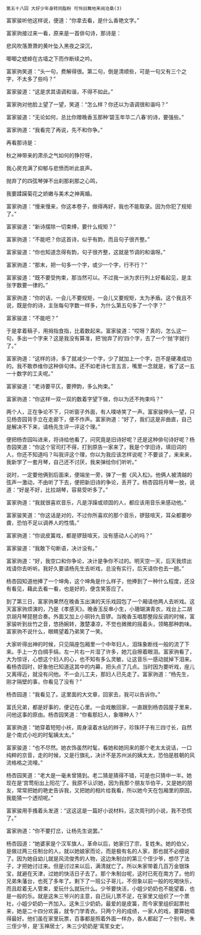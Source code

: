     第五十八回 大好少年身转同脂粉 可怜旧舞地来阅沧桑(3) 

   富家骏听他这样说，便道：“你拿去看，是什么香艳文字。”

   富家驹接过来一看，原来是一首俳句诗，那诗是：

   悲风吹落萧萧的黄叶坠入黑夜之深沉，

   唧唧之蟋蟀在古墙之下而作断续之吟。

   富家驹笑道：“头一句，费解得很。第二句，倒是清顺些，可是一句又有三个之字，不太多了些吗？”

   富家骏道：“这是求其语调和谐，不得不如此。”

   富家驹对他脸上望了一望，笑道：“怎么样？你还以为语调很和谐吗？”

   富家骏道：“无论如何，总比你赠晚香玉那种‘碧玉年华二八春’的诗，要强些。”

   富家驹道：“我看完了再说，先不和你争。”

   再看那诗是：

   秋之神带来的肃杀之气如何的狰狞呀，

   我心房充满了抑郁与悲愤而听此哀声。

   抛弃了的四弦琴弹不出刹那刹那之心鸣，

   我要蹂躏菊花之娇嫩与美术之神离婚。

   富家驹道：“慢来慢来，你这本卷子，做得再好，我也不能取录。因为你犯了规矩了。”

   富家骏道：“新诗摆除一切束缚，要什么规矩？”

   富家驹道：“不能吧？你这首诗，似乎有韵，而且句子很齐整。”

   富家骏道：“你也知道念得有韵，句子很齐整，这就是节调的和谐呀。”

   富家驹道：“那末，把一句多一个字，或少一个字，行不行？”

   富家骏道：“既不要受拘束，那当然可以。不过我一派为求行列上好看起见，是主张字数要一律的。”

   富家驹道：“你的话，一会儿不要规矩，一会儿又要规矩，太为矛盾。这个我且不说，既是你的诗，主张每句字数一样多，为什么第五句多了一个字？”

   富家骏道：“不能吧？”

   于是拿着稿子，用拇指食指，比着数起来。富家骏道：“哎呀？真的，怎么这一句，多出一个字来？这是我没有算准，把‘抛弃了的’四个字，去了一个‘抛’字就行了。”

   富家驹道：“这样的诗，多了就减少一个字，少了就加上一个字，岂不是硬凑成功的。我不敢恭维你这种俳句体。还不如老诗七言五言，嘴里一念就是，省了这一五一十数字的工夫呢。”

   富家骏道：“老诗要平仄，要押韵，多么拘束。”

   富家驹道：“你这样一双一双的数着字望下做，你以为还不拘束吗？”

   两个人，正在争论不下，只听窗子外面，有人噗哧笑了一声。富家骏伸头一望，只见杨杏园背手立在走廊下，便不作声。富家驹道：“好了，我们这是非曲直，自己是解决不下来，请杨先生评一评这个理。”

   便把杨杏园叫进来，将诗给他看了，问究竟是旧诗好呢？还是这种俳句诗好呢？杨杏园笑道：“你这个官司打不得，打到原告一家来了，我是个学旧诗，填旧词的人，你还不知道吗？叫我评这个理，你以为我应该怎样说呢？不要谈了，来来来，我新学了一套月琴，自己还不讨厌，我来弹给你们听听。”

   说时，一定要他俩到后面来，便端坐一旁，弹了一套《风入松》。他俩人被清越的弦声一激动，不由听了下去，便把新旧诗的争论，丢开了。杨杏园将月琴一放，说道：“好是不好，比拉胡琴，容易受听多了。”

   富家驹道：“我就很喜欢音乐，凡是浮躁或顽固的人，都应该用音乐来感动他。”

   富家骏笑道：“你这话是对的，不过你所喜欢的那个音乐，锣鼓喧天，耳朵都要吵聋，恐怕不足以调养人的性情。”

   富家驹道：“你说皮簧戏，都是锣鼓喧天，没有感动人心的吗？”

   富家骏道：“我敢下句断语，决计没有。”

   富家驹道：“好，我空口和你争论，决计是争你不过的。明天空一天，后天我烦出戏请你去听听。我好久要请杨先生去听戏，总没有实行，后天请你也去一趟。”

   杨杏园知道他捧了一个坤角，这个坤角是什么样子，他捧到了一种什么程度，还没有看见，藉此去看一看，也是好的，便含笑答应了。

   到了第三日，富家驹果然在晚香玉出演的天乐戏园包了一个厢请他两人去听戏。这天富家驹烦演的，乃是《孝感天》。晚香玉反串小生，小珊瑚演青衣，戏台上二胡京胡月琴琵琶合奏。外面又加上小铜铃九音锣。当晚香玉唱那整段反调的时候，富家骏听到丝竹之音，悠扬婉转，激楚凄凉，不觉也微微的摇着头，领略那种韵味。富家驹不说什么，眼睛望着乃弟笑了一笑。

   大家听得出神的时候，只见隔座包厢里一个中年妇人，泪珠象断线一般的流了下来。手上一方白绸手绢，左一片右一片湿了许多，她兀自擦着眼泪。富家驹看了，大为惊讶，心想这个妇人的心，也不知有多么灵敏，让这音乐一感动就掉下泪来。看杨杏园时，好象他已知道这其中的内幕，把头点了几点。当时因为要听戏，座儿又离得近，就没有问他。不一会儿工夫，那妇人已先走了。富家驹道：“杨先生，刚才隔壁的事，你看见了没有？”

   杨杏园道：“我看见了。这里面的大文章，回家去，我可以告诉你。”

   富氏兄弟，都是好事的，便记在心里。一会戏散回家，一直跟到杨杏园屋子里来，问他这事的原由。杨杏园笑道：“你看那妇人，象哪种人？”

   富家驹道：“她穿着短短小袄，周身滚着水钻的辫子，珍珠环子有三四寸长，自然是个南式小吃的时髦姨太太。”

   富家骏道：“也不尽然。她衣饰虽然时髦，看她和她同来的那个老太太说话，一口纯粹的京音，走的时候，又是行旗礼，决计不是苏州派的姨太太，恐怕是胜朝的风流格格之流哩。”

   杨杏园笑道：“老大是一毫未曾猜到。老二猜是猜得不错，可是也只猜中一半。她现在是‘宫莺衔出上阳花’了。我原不认识她，因为我那个朋友华伯平，又是她的朋友，常常把她的艳史告诉我，又把她的相片给我看，所以她今天在包厢里的原因，我能猜一个透彻呢。”

   富家骏用手搔着头发道：“这这这是一篇好小说材料，这次周刊的小说，我不恐慌了。”

   富家驹道：“你不要打岔，让杨先生说罢。”

   杨杏园道：“她婆家是个汉军旗人，革命以后，她家归了宗，复姓朱。她的伯父，是做过两三任制台的人，就以她娘家而论，而是极有名的人家，那也就不必细说了。因为她自幼儿就是风流俊秀的人物，这边朱制台的第三个侄少爷，想尽了法子，才把她讨过来。但是讨过来以后，满清就亡了。所以朱家带着几百万金银珠宝，就避在天津，过她的快活日子去了。那个朱制台呢，这时已死在南方了。他的兄弟朱藩台，也死了多年了。剩下了一班公子哥儿，不但象以前一般的吃喝快乐，而且趁着无人管束，爱玩什么就玩什么。少爷要快活，小姐少奶奶也不能望着，也是一般的乐。就是这朱三爷兴的主意，自己玩儿票不足，在家里又组织了一个票社，小姐少奶奶一齐加入。这朱三少奶奶，最爱的是皮簧，而今家里组织起票社来，她是二十四分欢喜，就专门学青衣。只两个月的成绩，一家人的戏，要算她唱得最好。他们虽在家里玩票，百事都是照着外面一样办，各人都起了一个别号。朱三侄少爷，是‘玉禅居士’，朱三少奶奶是‘鸾笙女史’。

